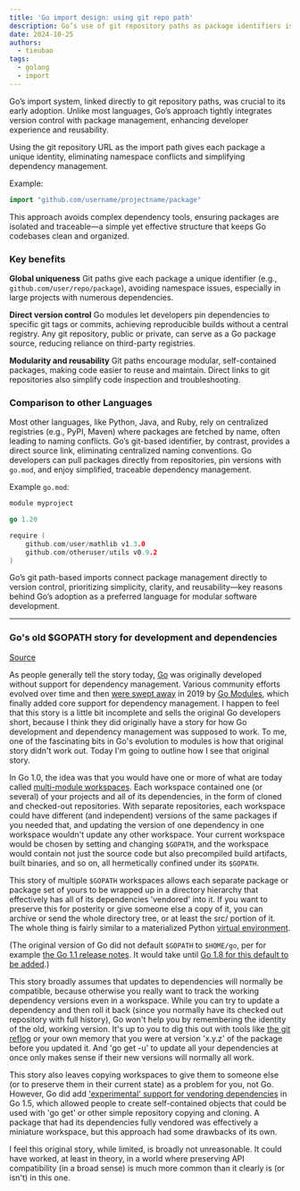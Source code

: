 ```yaml
---
title: 'Go import design: using git repo path'
description: Go’s use of git repository paths as package identifiers is a unique and powerful feature. Unlike most languages that rely on centralized package repositories, Go links directly to git paths.
date: 2024-10-25
authors:
  - tieubao
tags:
  - golang
  - import
---
```


Go’s import system, linked directly to git repository paths, was crucial to its early adoption. Unlike most languages, Go’s approach tightly integrates version control with package management, enhancing developer experience and reusability.

Using the git repository URL as the import path gives each package a unique identity, eliminating namespace conflicts and simplifying dependency management.

Example:

```go
import "github.com/username/projectname/package"
```

This approach avoids complex dependency tools, ensuring packages are isolated and traceable—a simple yet effective structure that keeps Go codebases clean and organized.

### Key benefits

**Global uniqueness**
Git paths give each package a unique identifier (e.g., `github.com/user/repo/package`), avoiding namespace issues, especially in large projects with numerous dependencies.

**Direct version control**
Go modules let developers pin dependencies to specific git tags or commits, achieving reproducible builds without a central registry. Any git repository, public or private, can serve as a Go package source, reducing reliance on third-party registries.

**Modularity and reusability**
Git paths encourage modular, self-contained packages, making code easier to reuse and maintain. Direct links to git repositories also simplify code inspection and troubleshooting.

### Comparison to other Languages

Most other languages, like Python, Java, and Ruby, rely on centralized registries (e.g., PyPI, Maven) where packages are fetched by name, often leading to naming conflicts. Go’s git-based identifier, by contrast, provides a direct source link, eliminating centralized naming conventions. Go developers can pull packages directly from repositories, pin versions with `go.mod`, and enjoy simplified, traceable dependency management.

Example `go.mod`:

```go
module myproject

go 1.20

require (
    github.com/user/mathlib v1.3.0
    github.com/otheruser/utils v0.9.2
)
```

Go’s git path-based imports connect package management directly to version control, prioritizing simplicity, clarity, and reusability—key reasons behind Go’s adoption as a preferred language for modular software development.

----

### Go's old $GOPATH story for development and dependencies

[Source](https://utcc.utoronto.ca/~cks/space/blog/programming/GoTheGopathDevelopmentStory)

As people generally tell the story today, [Go](https://golang.org/) was originally developed without support for dependency management. Various community efforts evolved over time and then [were swept away](https://utcc.utoronto.ca/~cks/space/blog/programming/GoIsGooglesLanguage) in 2019 by [Go Modules](https://go.dev/blog/using-go-modules), which finally added core support for dependency management. I happen to feel that this story is a little bit incomplete and sells the original Go developers short, because I think they did originally have a story for how Go development and dependency management was supposed to work. To me, one of the fascinating bits in Go's evolution to modules is how that original story didn't work out. Today I'm going to outline how I see that original story.

In Go 1.0, the idea was that you would have one or more of what are today called [multi-module workspaces](https://go.dev/doc/tutorial/workspaces). Each workspace contained one (or several) of your projects and all of its dependencies, in the form of cloned and checked-out repositories. With separate repositories, each workspace could have different (and independent) versions of the same packages if you needed that, and updating the version of one dependency in one workspace wouldn't update any other workspace. Your current workspace would be chosen by setting and changing `$GOPATH`, and the workspace would contain not just the source code but also precompiled build artifacts, built binaries, and so on, all hermetically confined under its `$GOPATH`.

This story of multiple `$GOPATH` workspaces allows each separate package or package set of yours to be wrapped up in a directory hierarchy that effectively has all of its dependencies 'vendored' into it. If you want to preserve this for posterity or give someone else a copy of it, you can archive or send the whole directory tree, or at least the src/ portion of it. The whole thing is fairly similar to a materialized Python [virtual environment](https://docs.python.org/3/library/venv.html).

(The original version of Go did not default `$GOPATH` to `$HOME/go`, per for example [the Go 1.1 release notes](https://go.dev/doc/go1.1#gocmd). It would take until [Go 1.8 for this default to be added](https://go.dev/doc/go1.8#gopath).)

This story broadly assumes that updates to dependencies will normally be compatible, because otherwise you really want to track the working dependency versions even in a workspace. While you can try to update a dependency and then roll it back (since you normally have its checked out repository with full history), Go won't help you by remembering the identity of the old, working version. It's up to you to dig this out with tools like [the git reflog](https://git-scm.com/docs/git-reflog) or your own memory that you were at version 'x.y.z' of the package before you updated it. And 'go get -u' to update all your dependencies at once only makes sense if their new versions will normally all work.

This story also leaves copying workspaces to give them to someone else (or to preserve them in their current state) as a problem for you, not Go. However, Go did add ['experimental' support for vendoring dependencies](https://go.dev/doc/go1.5) in Go 1.5, which allowed people to create self-contained objects that could be used with 'go get' or other simple repository copying and cloning. A package that had its dependencies fully vendored was effectively a miniature workspace, but this approach had some drawbacks of its own.

I feel this original story, while limited, is broadly not unreasonable. It could have worked, at least in theory, in a world where preserving API compatibility (in a broad sense) is much more common than it clearly is (or isn't) in this one.
